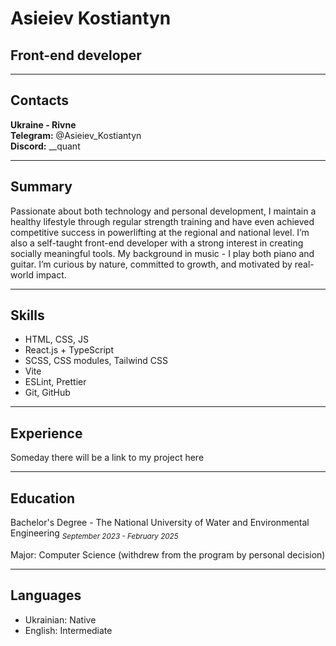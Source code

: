 # Asieiev Kostiantyn

## Front-end developer

---

## Contacts

**Ukraine - Rivne** <br />
**Telegram:** @Asieiev_Kostiantyn <br />
**Discord:** \_\_quant

---

## Summary

Passionate about both technology and personal development, I maintain a healthy lifestyle through regular strength training and have even achieved competitive success in powerlifting at the regional and national level. I’m also a self-taught front-end developer with a strong interest in creating socially meaningful tools. My background in music - I play both piano and guitar. I’m curious by nature, committed to growth, and motivated by real-world impact.

---

## Skills

- HTML, CSS, JS
- React.js + TypeScript
- SCSS, CSS modules, Tailwind CSS
- Vite
- ESLint, Prettier
- Git, GitHub

---

## Experience

Someday there will be a link to my project here

---

## Education

Bachelor's Degree - The National University of Water and Environmental Engineering <sub>_September 2023 - February 2025_</sub>

Major: Computer Science (withdrew from the program by personal decision)

---

## Languages

- Ukrainian: Native
- English: Intermediate

